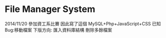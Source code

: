 File Manager System
====
2014/11/20 參加資工系比賽 因此寫了這個
MySQL+Php+JavaScript+CSS
已知Bug:移動檔案
下版方向:
匯入資料庫結構
刪除多餘檔案
